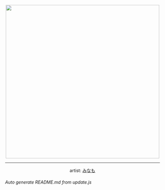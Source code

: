 
<p align="center">
  <img width="500" src="https://nekos.best/api/v2/neko/0315.png">
  <hr/>
  <center>
    artist: <a href="https://www.pixiv.net/en/artworks/91330454">みなも</a>
  </center>
</p>


###### Auto generate README.md from update.js

